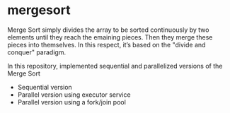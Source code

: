 # mergesort
Merge Sort simply divides the array to be sorted continuously by two elements 
until they reach the emaining pieces. Then they merge these pieces into themselves. 
In this respect, it’s based on the "divide and conquer" paradigm.


In this repository, implemented sequential and parallelized versions of the Merge Sort
- Sequential version
- Parallel version using executor service
- Parallel version using a fork/join pool
